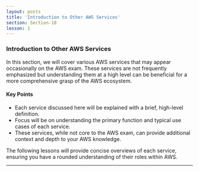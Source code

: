 ```yaml
---
layout: posts
title: 'Introduction to Other AWS Services'
section: Section-18
lesson: 1
---
```


### Introduction to Other AWS Services

In this section, we will cover various AWS services that may appear occasionally on the AWS exam. These services are not frequently emphasized but understanding them at a high level can be beneficial for a more comprehensive grasp of the AWS ecosystem.

#### Key Points

- Each service discussed here will be explained with a brief, high-level definition.
- Focus will be on understanding the primary function and typical use cases of each service.
- These services, while not core to the AWS exam, can provide additional context and depth to your AWS knowledge.

The following lessons will provide concise overviews of each service, ensuring you have a rounded understanding of their roles within AWS.

---
